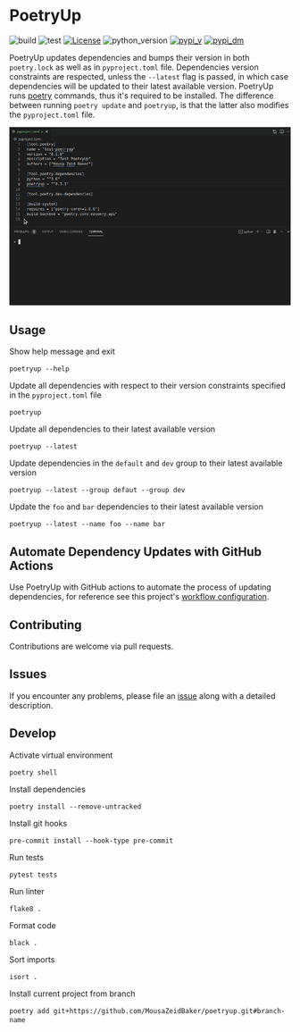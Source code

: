 # PoetryUp

![build](https://github.com/MousaZeidBaker/poetryup/workflows/Publish/badge.svg)
![test](https://github.com/MousaZeidBaker/poetryup/workflows/Test/badge.svg)
[![License](https://img.shields.io/badge/License-MIT-yellow)](LICENSE)
![python_version](https://img.shields.io/badge/python-%3E=3.6-blue)
[![pypi_v](https://img.shields.io/pypi/v/poetryup)](https://pypi.org/project/poetryup)
[![pypi_dm](https://img.shields.io/pypi/dm/poetryup)](https://pypi.org/project/poetryup)

PoetryUp updates dependencies and bumps their version in both `poetry.lock` as
well as in `pyproject.toml` file. Dependencies version constraints are
respected, unless the `--latest` flag is passed, in which case dependencies will
be updated to their latest available version. PoetryUp runs
[poetry](https://github.com/python-poetry/poetry) commands, thus it's required
to be installed. The difference between running `poetry update` and `poetryup`,
is that the latter also modifies the `pyproject.toml` file.

![poetryup_demo](https://raw.githubusercontent.com/MousaZeidBaker/poetryup/master/media/poetryup_demo.gif)

## Usage

Show help message and exit
```shell
poetryup --help
```

Update all dependencies with respect to their version constraints specified in the
`pyproject.toml` file
```shell
poetryup
```

Update all dependencies to their latest available version
```shell
poetryup --latest
```

Update dependencies in the `default` and `dev` group to their latest available version
```shell
poetryup --latest --group defaut --group dev
```

Update the `foo` and `bar` dependencies to their latest available version
```shell
poetryup --latest --name foo --name bar
```

## Automate Dependency Updates with GitHub Actions
Use PoetryUp with GitHub actions to automate the process of updating
dependencies, for reference see this project's [workflow
configuration](https://github.com/MousaZeidBaker/poetryup/blob/master/.github/workflows/update-dependencies.yaml).

## Contributing
Contributions are welcome via pull requests.

## Issues
If you encounter any problems, please file an
[issue](https://github.com/MousaZeidBaker/poetryup/issues) along with a detailed
description.

## Develop
Activate virtual environment
```shell
poetry shell
```

Install dependencies
```shell
poetry install --remove-untracked
```

Install git hooks
```shell
pre-commit install --hook-type pre-commit
```

Run tests
```shell
pytest tests
```

Run linter
```shell
flake8 .
```

Format code
```shell
black .
```

Sort imports
```shell
isort .
```

Install current project from branch
```shell
poetry add git+https://github.com/MousaZeidBaker/poetryup.git#branch-name
```
